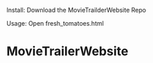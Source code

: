 Install:
Download the MovieTrailderWebsite Repo

Usage:
Open fresh_tomatoes.html

# MovieTrailerWebsite
